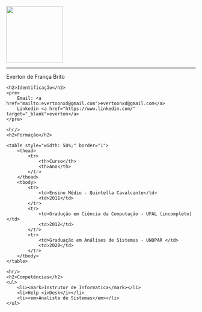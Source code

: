 <html lang="en">
<head>
    <meta charset="UTF-8">
    <meta name="viewport" content="width=device-width, initial-scale=1.0">
    <title>Everton de França Brito</title>
</head>
<body>
    <img src="https://i.imgur.com/GWa2XuF.png" width="150" />
    <hr>Everton de França Brito 
    
    <h2>Identificação</h2>
    <pre>
        Email: <a href="mailto:evertoonxd@gmail.com">evertoonxd@gmail.com</a>
        Linkedin <a href="https://www.linkedin.com/" target="_blank">everton</a>
    </pre>

    <hr/>
    <h2>Formação</h2>

    <table style="width: 50%;" border="1">
        <thead>
            <tr>
                <th>Curso</th>
                <th>Ano</th>
            </tr>
        </thead>
        <tbody>
            <tr>
                <td>Ensino Médio - Quintella Cavalcante</td>
                <td>2011</td>
            </tr>
            <tr>
                <td>Gradução em Ciência da Computação - UFAL (incompleto)</td>
                <td>2012</td>
            </tr>
            <tr>
                <td>Graduação em Análises de Sistemas - UNOPAR </td>
                <td>2020</td>
            </tr>
        </tbody>
    </table>

    <hr/>
    <h2>Competências</h2>
    <ul>
        <li><mark>Instrutor de Informatica</mark></li>
        <li>Help <i>Desk</i></li>
        <li><em>Analista de Sistemas</em></li>
    </ul>

</body>
</html>
